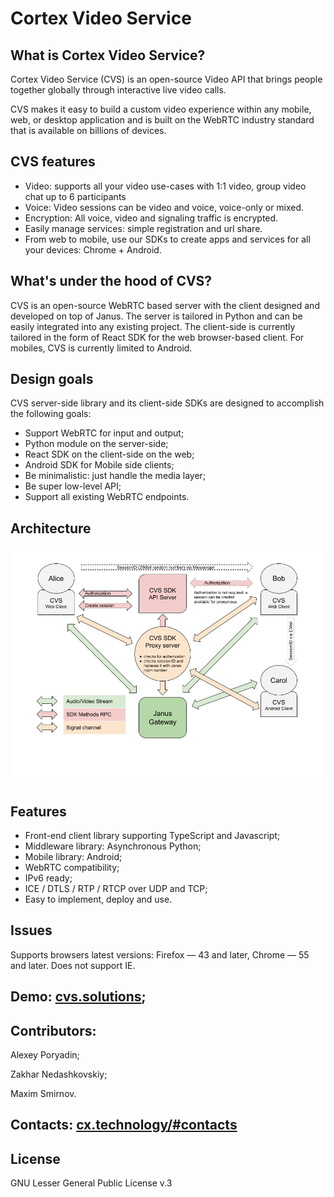 # Cortex Video Service
## What is Cortex Video Service?
Cortex Video Service (CVS) is an open-source Video API that brings people together globally through interactive live video calls.

CVS makes it easy to build a custom video experience within any mobile, web, or desktop application and is built on the WebRTC industry standard that is available on billions of devices.
## CVS features
* Video: supports all your video use-cases with 1:1 video, group video chat up to 6 participants
* Voice: Video sessions can be video and voice, voice-only or mixed.
* Encryption: All voice, video and signaling traffic is encrypted.
* Easily manage services: simple registration and url share.
* From web to mobile, use our SDKs to create apps and services for all your devices: Chrome + Android.
## What's under the hood of CVS?
CVS is an open-source WebRTC based server with the client designed and developed on top of Janus.
The server is tailored in Python and can be easily integrated into any existing project.
The client-side is currently tailored in the form of React SDK for the web browser-based client.
For mobiles, CVS is currently limited to Android.
## Design goals
CVS server-side library and its client-side SDKs are designed to accomplish the following goals:
* Support WebRTC for input and output;
* Python module on the server-side;
* React SDK on the client-side on the web;
* Android SDK for Mobile side clients;
* Be minimalistic: just handle the media layer;
* Be super low-level API;
* Support all existing WebRTC endpoints.
## Architecture
![CVS general diagram](https://github.com/CortexVideoServices/Description/blob/main/CVS%20general%20diagram.png)
## Features
* Front-end client library supporting TypeScript and Javascript;
* Middleware library: Asynchronous Python;
* Mobile library: Android;
* WebRTC compatibility;
* IPv6 ready;
* ICE / DTLS / RTP / RTCP over UDP and TCP;
* Easy to implement, deploy and use.
## Issues
Supports browsers latest versions: Firefox — 43 and later, Chrome — 55 and later.
Does not support IE.
## Demo: [cvs.solutions](https://cvs.solutions/);
## Contributors:
Alexey Poryadin;

Zakhar Nedashkovskiy;

Maxim Smirnov.
## Contacts: [cx.technology/#contacts](https://cx.technology/#contacts)
## License
GNU Lesser General Public License v.3
